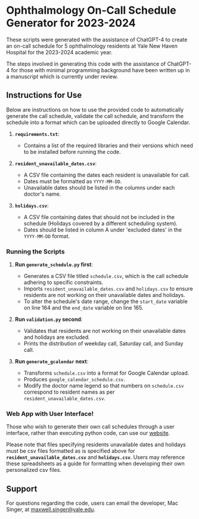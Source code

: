 # Ophthalmology On-Call Schedule Generator for 2023-2024

These scripts were generated with the assistance of ChatGPT-4 to create an on-call schedule for 5 ophthalmology residents at Yale New Haven Hospital for the 2023-2024 academic year.

The steps involved in generating this code with the assistance of ChatGPT-4 for those with minimal programming background have been written up in a manuscript which is currently under review.

## Instructions for Use

Below are instructions on how to use the provided code to automatically generate the call schedule, validate the call schedule, and transform the schedule into a format which can be uploaded directly to Google Calendar.

1. **`requirements.txt`**: 
   - Contains a list of the required libraries and their versions which need to be installed before running the code.

2. **`resident_unavailable_dates.csv`**: 
   - A CSV file containing the dates each resident is unavailable for call. 
   - Dates must be formatted as `YYYY-MM-DD`.
   - Unavailable dates should be listed in the columns under each doctor's name.

3. **`holidays.csv`**: 
   - A CSV file containing dates that should not be included in the schedule (Holidays covered by a different scheduling system).
   - Dates should be listed in column A under 'excluded dates' in the `YYYY-MM-DD` format.

### Running the Scripts

1. **Run `generate_schedule.py` first**:
   - Generates a CSV file titled `schedule.csv`, which is the call schedule adhering to specific constraints.
   - Imports `resident_unavailable_dates.csv` and `holidays.csv` to ensure residents are not working on their unavailable dates and holidays.
   - To alter the schedule's date range, change the `start_date` variable on line 164 and the `end_date` variable on line 165.

2. **Run `validation.py` second**:
   - Validates that residents are not working on their unavailable dates and holidays are excluded.
   - Prints the distribution of weekday call, Saturday call, and Sunday call.

3. **Run `generate_gcalendar` next**:
   - Transforms `schedule.csv` into a format for Google Calendar upload.
   - Produces `google_calendar_schedule.csv`.
   - Modify the doctor name legend so that numbers on `schedule.csv` correspond to resident names as per `resident_unavailable_dates.csv`.

### Web App with User Interface!

Those who wish to generate their own call schedules through a user interface, rather than executing python code, can use our [website](https://yaleophthopgy2callschedule.streamlit.app/).

Please note that files specifying residents unavailable dates and holidays must be csv files formatted as is specified above for **`resident_unavailable_dates.csv`** and **`holidays.csv`**. Users may reference these spreadsheets as a guide for formatting when developing their own personalized csv files.

## Support

For questions regarding the code, users can email the developer, Mac Singer, at [maxwell.singer@yale.edu](mailto:maxwell.singer@yale.edu).
